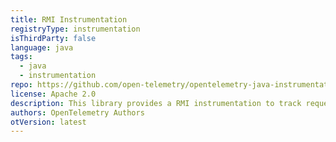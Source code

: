 ```yaml
---
title: RMI Instrumentation
registryType: instrumentation
isThirdParty: false
language: java
tags:
  - java
  - instrumentation
repo: https://github.com/open-telemetry/opentelemetry-java-instrumentation/tree/master/instrumentation/rmi
license: Apache 2.0
description: This library provides a RMI instrumentation to track requests through OpenTelemetry.
authors: OpenTelemetry Authors
otVersion: latest
---
```

